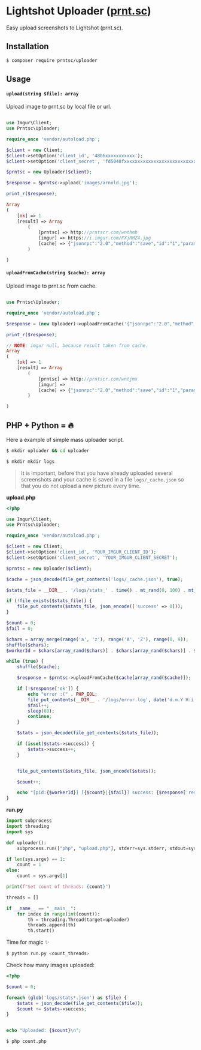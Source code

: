 # Lightshot Uploader ([prnt.sc](https://prnt.sc/))

Easy upload screenshots to Lightshot (prnt.sc).

## Installation

```bash
$ composer require prntsc/uploader
```

## Usage

#### `upload(string $file): array`

Upload image to prnt.sc by local file or url.

```php

use Imgur\Client;
use Prntsc\Uploader;

require_once 'vendor/autoload.php';

$client = new Client;
$client->setOption('client_id', '48b6xxxxxxxxxxx');
$client->setOption('client_secret', 'fd5048fxxxxxxxxxxxxxxxxxxxxxxxxxxxxxxxxx');

$prntsc = new Uploader($client);

$response = $prntsc->upload('images/arnold.jpg');

print_r($response);

Array
(
    [ok] => 1
    [result] => Array
        (
            [prntsc] => http://prntscr.com/wnthmb
            [imgur] => https://i.imgur.com/FXjRMZ4.jpg
            [cache] => {"jsonrpc":"2.0","method":"save","id":"1","params":{"img_url":"https:\/\/i.imgur.com\/FXjRMZ4.jpg","thumb_url":"https:\/\/i.imgur.com\/FXjRMZ4.jpg","delete_hash":"FyUDDstquzhymYK","app_id":"{813F8739-7DC3-7EFFF9F0E13F}","width":500,"height":383,"dpr":"1"}}
        )

)
```

#### `uploadFromCache(string $cache): array`

Upload image to prnt.sc from cache.

```php

use Prntsc\Uploader;

require_once 'vendor/autoload.php';

$response = (new Uploader)->uploadFromCache('{"jsonrpc":"2.0","method":"save","id":"1","params":{"img_url":"https:\/\/i.imgur.com\/FXjRMZ4.jpg","thumb_url":"https:\/\/i.imgur.com\/FXjRMZ4.jpg","delete_hash":"FyUDDstquzhymYK","app_id":"{813F8739-7DC3-7EFFF9F0E13F}","width":500,"height":383,"dpr":"1"}}');

print_r($response);

// NOTE: imgur null, because result taken from cache.
Array
(
    [ok] => 1
    [result] => Array
        (
            [prntsc] => http://prntscr.com/wntjmx
            [imgur] =>
            [cache] => {"jsonrpc":"2.0","method":"save","id":"1","params":{"img_url":"https:\/\/i.imgur.com\/FXjRMZ4.jpg","thumb_url":"https:\/\/i.imgur.com\/FXjRMZ4.jpg","delete_hash":"FyUDDstquzhymYK","app_id":"{813F8739-7DC3-7EFFF9F0E13F}","width":500,"height":383,"dpr":"1"}}
        )

)
```

## PHP + Python = 🔥

Here a example of simple mass uploader script.

```bash
$ mkdir uploader && cd uploader
```

```bash
$ mkdir mkdir logs
```

> It is important, before that you have already uploaded several screenshots and your cache is saved in a file `logs/_cache.json` so that you do not upload a new picture every time.

**upload.php**

```php
<?php

use Imgur\Client;
use Prntsc\Uploader;

require_once 'vendor/autoload.php';

$client = new Client;
$client->setOption('client_id', 'YOUR_IMGUR_CLIENT_ID');
$client->setOption('client_secret', 'YOUR_IMGUR_CLIENT_SECRET');

$prntsc = new Uploader($client);

$cache = json_decode(file_get_contents('logs/_cache.json'), true);

$stats_file = __DIR__ . '/logs/stats_' . time() . mt_rand(0, 100) . mt_rand(0, 99999999) . '.json';

if (!file_exists($stats_file)) {
    file_put_contents($stats_file, json_encode(['success' => 0]));
}

$count = 0;
$fail = 0;

$chars = array_merge(range('a', 'z'), range('A', 'Z'), range(0, 9));
shuffle($chars);
$workerId = $chars[array_rand($chars)] . $chars[array_rand($chars)] . $chars[array_rand($chars)] . $chars[array_rand($chars)] . $chars[array_rand($chars)] . $chars[array_rand($chars)];

while (true) {
    shuffle($cache);

    $response = $prntsc->uploadFromCache($cache[array_rand($cache)]);

    if (!$response['ok']) {
        echo "error :(" . PHP_EOL;
        file_put_contents(__DIR__ . '/logs/error.log', date('d.m.Y H:i:s') . ' --> ' . json_encode($response) . "\n", FILE_APPEND);
        $fail++;
        sleep(60);
        continue;
    }

    $stats = json_decode(file_get_contents($stats_file));

    if (isset($stats->success)) {
        $stats->success++;
    }


    file_put_contents($stats_file, json_encode($stats));

    $count++;

    echo "[pid:{$workerId}] [{$count}|{$fail}] success: {$response['result']['prntsc']}" . PHP_EOL;
}
```

**run.py**

```python
import subprocess
import threading
import sys

def uploader():
    subprocess.run(["php", "upload.php"], stderr=sys.stderr, stdout=sys.stdout)

if len(sys.argv) == 1:
    count = 1
else:
    count = sys.argv[1]

print(f"Set count of threads: {count}")

threads = []

if __name__ == "__main__":
    for index in range(int(count)):
        th = threading.Thread(target=uploader)
        threads.append(th)
        th.start()

```

Time for magic ✨
```bash
$ python run.py <count_threads>
```

Check how many images uploaded:
```php
<?php 

$count = 0;

foreach (glob('logs/stats*.json') as $file) {
	$stats = json_decode(file_get_contents($file));
	$count += $stats->success;
}


echo "Uploaded: {$count}\n";
```

```bash
$ php count.php
```
